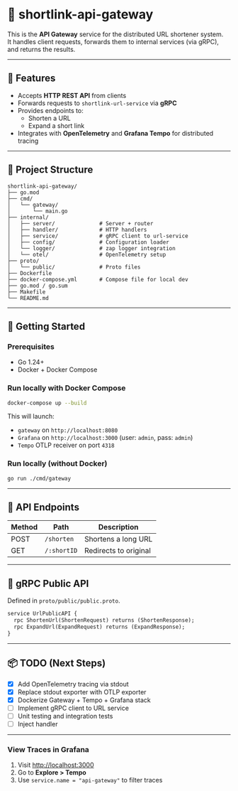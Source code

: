 # 📎 shortlink-api-gateway

This is the **API Gateway** service for the distributed URL shortener system.  
It handles client requests, forwards them to internal services (via gRPC), and returns the results.

---

## 📌 Features

- Accepts **HTTP REST API** from clients
- Forwards requests to `shortlink-url-service` via **gRPC**
- Provides endpoints to:
  - Shorten a URL
  - Expand a short link
- Integrates with **OpenTelemetry** and **Grafana Tempo** for distributed tracing

---

## 🧱 Project Structure

```
shortlink-api-gateway/
├── go.mod
├── cmd/
│   └── gateway/
│       └── main.go
├── internal/
│   ├── server/              # Server + router
│   ├── handler/             # HTTP handlers
│   ├── service/             # gRPC client to url-service
│   ├── config/              # Configuration loader
│   └── logger/              # zap logger integration
│   └── otel/                # OpenTelemetry setup
├── proto/
│   └── public/              # Proto files
├── Dockerfile
├── docker-compose.yml       # Compose file for local dev
├── go.mod / go.sum  
├── Makefile
└── README.md
```

---

## 🚀 Getting Started

### Prerequisites

- Go 1.24+
- Docker + Docker Compose

### Run locally with Docker Compose

```bash
docker-compose up --build
```

This will launch:
- `gateway` on `http://localhost:8080`
- `Grafana` on `http://localhost:3000` (user: `admin`, pass: `admin`)
- `Tempo` OTLP receiver on port `4318`

### Run locally (without Docker)

```bash
go run ./cmd/gateway
```

---

## 🧪 API Endpoints

| Method | Path         | Description           |
|--------|--------------|-----------------------|
| POST   | `/shorten`   | Shortens a long URL   |
| GET    | `/:shortID`  | Redirects to original |

---

## 🧬 gRPC Public API

Defined in `proto/public/public.proto`.

```proto
service UrlPublicAPI {
  rpc ShortenUrl(ShortenRequest) returns (ShortenResponse);
  rpc ExpandUrl(ExpandRequest) returns (ExpandResponse);
}
```

---

## 📦 TODO (Next Steps)

- [x] Add OpenTelemetry tracing via stdout
- [x] Replace stdout exporter with OTLP exporter
- [x] Dockerize Gateway + Tempo + Grafana stack
- [ ] Implement gRPC client to URL service
- [ ] Unit testing and integration tests
- [ ] Inject handler

---

### View Traces in Grafana

1. Visit [http://localhost:3000](http://localhost:3000)
2. Go to **Explore > Tempo**
3. Use `service.name = "api-gateway"` to filter traces